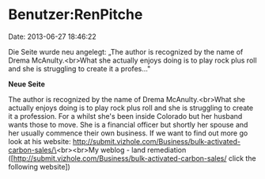Benutzer:RenPitche
==================

Date: 2013-06-27 18:46:22

Die Seite wurde neu angelegt: „The author is recognized by the name of
Drema McAnulty.\<br\>What she actually enjoys doing is to play rock plus
roll and she is struggling to create it a profes..."

**Neue Seite**

<div>

The author is recognized by the name of Drema McAnulty.\<br\>What she
actually enjoys doing is to play rock plus roll and she is struggling to
create it a profession. For a whilst she\'s been inside Colorado but her
husband wants those to move. She is a financial officer but shortly her
spouse and her usually commence their own business. If we want to find
out more go look at his website:
http://submit.vizhole.com/Business/bulk-activated-carbon-sales/\<br\>\<br\>My
weblog - land remediation
(\[http://submit.vizhole.com/Business/bulk-activated-carbon-sales/ click
the following website\])

</div>
